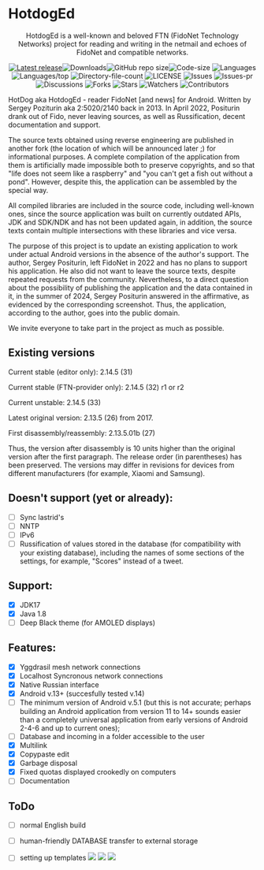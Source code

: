 # HotdogEd

<div align="center">

HotdogEd is a well-known and beloved FTN (FidoNet Technology Networks) project for reading and writing in the netmail and echoes of FidoNet and compatible networks.

[![Latest release](https://img.shields.io/github/v/release/reveritus/hotdoged?include_prereleases&label=latest%20release&style=for-the-badge)](https://github.com/reveritus/hotdoged/releases/latest)![Downloads](https://img.shields.io/github/downloads/reveritus/hotdoged/total?style=for-the-badge)![GitHub repo size](https://img.shields.io/github/repo-size/reveritus/hotdoged?style=for-the-badge)![Code-size](https://shields.io/github/languages/code-size/reveritus/hotdoged?style=for-the-badge)
![Languages](https://shields.io/github/languages/count/reveritus/hotdoged?style=for-the-badge)
![Languages/top](https://shields.io/github/languages/top/reveritus/hotdoged?style=for-the-badge)
![Directory-file-count](https://shields.io/github/directory-file-count/reveritus/hotdoged?style=for-the-badge)
![LICENSE](https://img.shields.io/github/license/reveritus/hotdoged?color=blue&style=for-the-badge)
![Issues](https://shields.io/github/issues/reveritus/hotdoged?style=for-the-badge)
![Issues-pr](https://shields.io/github/issues-pr/reveritus/hotdoged?style=for-the-badge)
![Discussions](https://shields.io/github/discussions/reveritus/hotdoged?style=for-the-badge)
![Forks](https://shields.io/github/forks/reveritus/hotdoged?style=for-the-badge)
![Stars](https://shields.io/github/stars/reveritus/hotdoged?style=for-the-badge)
![Watchers](https://shields.io/github/watchers/reveritus/hotdoged?style=for-the-badge)
![Contributors](https://shields.io/github/contributors/reveritus/hotdoged?style=for-the-badge)
</div>

HotDog aka HotdogEd - reader 
FidoNet [and news] for Android.
Written by Sergey Poziturin aka 2:5020/2140 back in 2013.
In April 2022, Positurin drank out of Fido, never leaving 
sources, as well as Russification, decent documentation and support.

The source texts obtained using reverse engineering are published in another fork (the location of which will be announced later ;) for informational purposes. A complete compilation of the application from them is artificially made impossible both to preserve copyrights, and so that "life does not seem like a raspberry" and "you can't get a fish out without a pond". However, despite this, the application can be assembled by the special way.

All compiled libraries are included in the source code, including well-known ones, since the source application was built on currently outdated APIs, JDK and SDK/NDK and has not been updated again, in addition, the source texts contain multiple intersections with these libraries and vice versa.

The purpose of this project is to update an existing application to work under actual Android versions in the absence of the author's support.
The author, Sergey Positurin, left FidoNet in 2022 and has no plans to support his application. He also did not want to leave the source texts, despite repeated requests from the community. Nevertheless, to a direct question about the possibility of publishing the application and the data contained in it, in the summer of 2024, Sergey Positurin answered in the affirmative, as evidenced by the corresponding screenshot. Thus, the application, according to the author, goes into the public domain.

We invite everyone to take part in the project as much as possible.

## Existing versions

Current stable (editor only): 2.14.5 (31)

Current stable (FTN-provider only): 2.14.5 (32) r1 or r2

Current unstable: 2.14.5 (33)

Latest original version: 2.13.5 (26) from 2017.

First disassembly/reassembly: 2.13.5.01b (27)

Thus, the version after disassembly is 10 units higher than the original version after the first paragraph. The release order (in parentheses) has been preserved. The versions may differ in revisions for devices from different manufacturers (for example, Xiaomi and Samsung).

## Doesn't support (yet or already):

- [ ] Sync lastrid's
- [ ] NNTP
- [ ] IPv6
- [ ] Russification of values stored in the database (for compatibility with your existing database), including
the names of some sections
of the settings, for example, "Scores" instead of a tweet.

## Support:

- [x] JDK17
- [x] Java 1.8
- [ ] Deep Black theme (for AMOLED displays)

## Features:

- [x] Yggdrasil mesh network connections
- [x] Localhost Syncronous network connections
- [x] Native Russian interface
- [x] Android v.13+ (succesfully tested v.14)
- [ ] The minimum version of Android v.5.1 (but this is not accurate; perhaps building an Android application from version 11 to 14+ sounds easier than a completely universal application from early versions of Android 2-4-6 and up to current ones);
- [ ] Database and incoming in a folder accessible to the user
- [x] Multilink
- [x] Copypaste edit
- [x] Garbage disposal
- [x] Fixed quotas displayed crookedly on computers
- [ ] Documentation

## ToDo

- [ ] normal English build
- [ ] human-friendly DATABASE transfer to external storage
- [ ] setting up templates
![](https://img.shields.io/badge/access%20to%20logs-8A2BE2?style=social&label=&labelColor=Red&color=Black)
![](https://img.shields.io/badge/incoming%20connections-8A2BE2?style=social&label=&labelColor=Red&color=Black)
![](https://img.shields.io/badge/new%20provider%20for%20nodes-8A2BE2?style=social&color=Black)




